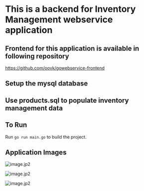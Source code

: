 # This is a backend for Inventory Management webservice application

## Frontend for this application is available in following repository

https://github.com/oovk/gowebservice-frontend

## Setup the mysql database

## Use products.sql to populate inventory management data

## To Run

Run `go run main.go` to build the project.

## Application Images

![image.jp2](ManageInventory.jp2)

![image.jp2](receipt.jp2)

![image.jp2](database.jp2)
